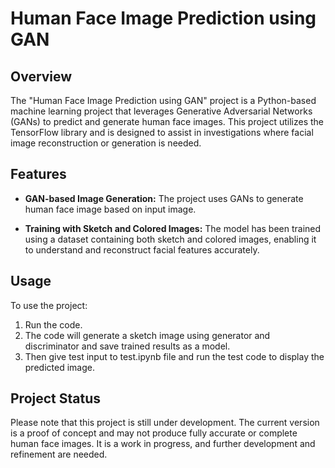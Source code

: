 # Human Face Image Prediction using GAN


## Overview

The "Human Face Image Prediction using GAN" project is a Python-based machine learning project that leverages Generative Adversarial Networks (GANs) to predict and generate human face images. This project utilizes the TensorFlow library and is designed to assist in investigations where facial image reconstruction or generation is needed.

## Features

- **GAN-based Image Generation:** The project uses GANs to generate human face image based on input image.
  
- **Training with Sketch and Colored Images:** The model has been trained using a dataset containing both sketch and colored images, enabling it to understand and reconstruct facial features accurately.

## Usage

To use the project:

1. Run the code.
2. The code will generate a sketch image using generator and discriminator and save trained results as a model.
3. Then give test input to test.ipynb file and run the test code to display the predicted image.

## Project Status

Please note that this project is still under development. The current version is a proof of concept and may not produce fully accurate or complete human face images. It is a work in progress, and further development and refinement are needed.
